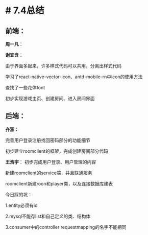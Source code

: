 # # 7.4总结

## 前端：
**周一凡**：



**谢宜含**：

由于界面多起来，许多样式代码可以共用，分离出样式代码

学习了react-native-vector-icon、antd-mobile-rn中icon的使用方法

查找了一些花体font

初步实现游戏主页、创建房间、进入房间界面

## 后端：
**齐澎：**

完善用户登录注册找回密码部分的功能细节

初步建立roomclient的框架，完成创建房间部分代码

**王浩宇**：
初步完成用户登录、用户管理的内容

新建roomclient的service端，并且联通服务

roomclient新建roon和player类，以及连接数据库建表

今日踩的坑：

1.entity必须有id

2.mysql不能存list和自己定义的类、结构体

3.consumer中的controller requestmapping的名字不能相同
